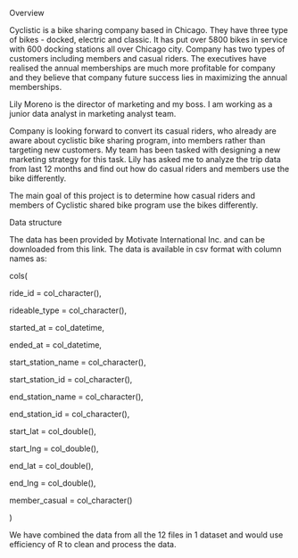 Overview

Cyclistic is a bike sharing company based in Chicago. They have three type of bikes - docked, electric and classic. It has put over 5800 bikes in service with 600 docking stations all over Chicago city. Company has two types of customers including members and casual riders. The executives have realised the annual memberships are much more profitable for company and they believe that company future success lies in maximizing the annual memberships.

Lily Moreno is the director of marketing and my boss. I am working as a junior data analyst in marketing analyst team.

Company is looking forward to convert its casual riders, who already are aware about cyclistic bike sharing program, into members rather than targeting new customers. My team has been tasked with designing a new marketing strategy for this task. Lily has asked me to analyze the trip data from last 12 months and find out how do casual riders and members use the bike differently.

The main goal of this project is to determine how casual riders and members of Cyclistic shared bike program use the bikes differently.

Data structure

The data has been provided by Motivate International Inc. and can be downloaded from this link. The data is available in csv format with column names as:

cols(

ride_id = col_character(),

rideable_type = col_character(),

started_at = col_datetime,

ended_at = col_datetime,

start_station_name = col_character(),

start_station_id = col_character(),

end_station_name = col_character(),

end_station_id = col_character(),

start_lat = col_double(),

start_lng = col_double(),

end_lat = col_double(),

end_lng = col_double(),

member_casual = col_character()

)


We have combined the data from all the 12 files in 1 dataset and would use efficiency of R to clean and process the data.

